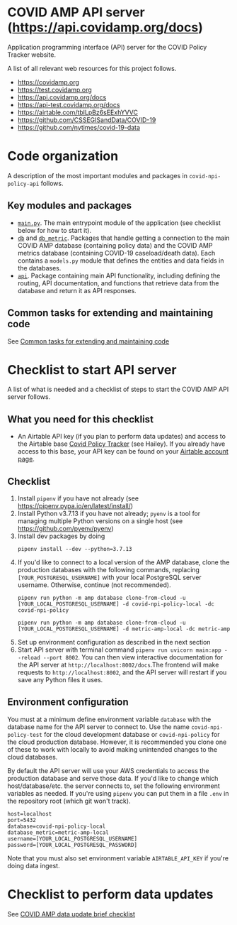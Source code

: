 # COVID AMP API server (https://api.covidamp.org/docs)
Application programming interface (API) server for the COVID Policy Tracker website.

A list of all relevant web resources for this project follows.
- https://covidamp.org
- https://test.covidamp.org
- https://api.covidamp.org/docs
- https://api-test.covidamp.org/docs
- https://airtable.com/tblLpBz6sEExhYVVC
- https://github.com/CSSEGISandData/COVID-19
- https://github.com/nytimes/covid-19-data


# Code organization
A description of the most important modules and packages in `covid-npi-policy-api` follows.
## Key modules and packages
- [`main.py`](./main.py). The main entrypoint module of the application (see checklist below for how to start it).
- [`db`](./db) and [`db_metric`](./db_metric). Packages that handle getting a connection to the main COVID AMP database (containing policy data) and the COVID AMP metrics database (containing COVID-19 caseload/death data). Each contains a `models.py` module that defines the entities and data fields in the databases.
- [`api`](./api). Package containing main API functionality, including defining the routing, API documentation, and functions that retrieve data from the database and return it as API responses.

## Common tasks for extending and maintaining code
See [Common tasks for extending and maintaining code](<./Common tasks for extending and maintaining code.md>)

# Checklist to start API server
A list of what is needed and a checklist of steps to start the COVID AMP API server follows.
## What you need for this checklist
* An Airtable API key (if you plan to perform data updates) and access to the Airtable base [Covid Policy Tracker](https://airtable.com/tblLpBz6sEExhYVVC) (see Hailey). If you already have access to this base, your API key can be found on your [Airtable account page](https://airtable.com/account).
## Checklist
1. Install `pipenv` if you have not already (see https://pipenv.pypa.io/en/latest/install/)
1. Install Python v3.7.13 if you have not already; `pyenv` is a tool for managing multiple Python versions on a single host (see https://github.com/pyenv/pyenv)
1. Install dev packages by doing
    ```
    pipenv install --dev --python=3.7.13
    ```
1. If you'd like to connect to a local version of the AMP database, clone the production databases with the following commands, replacing `[YOUR_POSTGRESQL_USERNAME]` with your local PostgreSQL server username. Otherwise, continue (not recommended).
    ```
    pipenv run python -m amp database clone-from-cloud -u [YOUR_LOCAL_POSTGRESQL_USERNAME] -d covid-npi-policy-local -dc covid-npi-policy
    ```
    ```
    pipenv run python -m amp database clone-from-cloud -u [YOUR_LOCAL_POSTGRESQL_USERNAME] -d metric-amp-local -dc metric-amp
    ```
1. Set up environment configuration as described in the next section
1. Start API server with terminal command `pipenv run uvicorn main:app --reload --port 8002`. You can then view interactive documentation for the API server at `http://localhost:8002/docs`.The frontend will make requests to `http://localhost:8002`, and the API server will restart if you save any Python files it uses.

## Environment configuration
You must at a minimum define environment variable `database` with the database name for the API server to connect to. Use the name `covid-npi-policy-test` for the cloud development database or `covid-npi-policy` for the cloud production database. However, it is recommended you clone one of these to work with locally to avoid making unintended changes to the cloud databases.

By default the API server will use your AWS credentials to access the production database and serve those data. If you'd like to change which host/database/etc. the server connects to, set the following environment variables as needed. If you're using `pipenv` you can put them in a file `.env` in the repository root (which git won't track).

    host=localhost
    port=5432
    database=covid-npi-policy-local
    database_metric=metric-amp-local
    username=[YOUR_LOCAL_POSTGRESQL_USERNAME]
    password=[YOUR_LOCAL_POSTGRESQL_PASSWORD]
    
Note that you must also set environment variable `AIRTABLE_API_KEY` if you're doing data ingest.
# Checklist to perform data updates
See [COVID AMP data update brief checklist](<./COVID AMP data update brief checklist.md>)